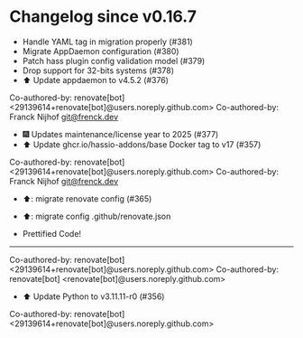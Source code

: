 # Changelog since v0.16.7
- Handle YAML tag in migration properly (#381) 
- Migrate AppDaemon configuration (#380) 
- Patch hass plugin config validation model (#379) 
- Drop support for 32-bits systems (#378) 
- ⬆️ Update appdaemon to v4.5.2 (#376)

Co-authored-by: renovate[bot] <29139614+renovate[bot]@users.noreply.github.com>
Co-authored-by: Franck Nijhof <git@frenck.dev> 
- 🎆 Updates maintenance/license year to 2025 (#377) 
- ⬆️ Update ghcr.io/hassio-addons/base Docker tag to v17 (#357)

Co-authored-by: renovate[bot] <29139614+renovate[bot]@users.noreply.github.com>
Co-authored-by: Franck Nijhof <git@frenck.dev> 
- ⬆️: migrate renovate config (#365)

* ⬆️: migrate config .github/renovate.json

* Prettified Code!

---------

Co-authored-by: renovate[bot] <29139614+renovate[bot]@users.noreply.github.com>
Co-authored-by: renovate[bot] <renovate[bot]@users.noreply.github.com> 
- ⬆️ Update Python to v3.11.11-r0 (#356)

Co-authored-by: renovate[bot] <29139614+renovate[bot]@users.noreply.github.com> 
